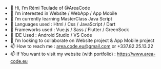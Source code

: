 - 👋 Hi, I’m Rémi Teulade of @AreaCode
- 👀 I’m interested in Website / WebApp / App Mobile
- 🌱 I’m currently learning MasterClass Java Script
- 🌱 Languages used : Html / Css / JavaScript / Dart
- 🌱 Frameworks used : Vue.js / Sass / Flutter / GreenSock
- 🌱 IDE Used : Android Studio / VS Code
- 💞️ I’m looking to collaborate on Website project & App Mobile project
- 📫 How to reach me : area.code.eu@gmail.com or +337.82.25.13.22
- 📫 If You want to visit my website (with portfolio) : https://www.area-code.eu

<!---
AreaCode15/AreaCode15 is a ✨ special ✨ repository because its `README.md` (this file) appears on your GitHub profile.
You can click the Preview link to take a look at your changes.
--->
